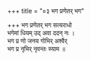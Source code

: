 +++
title = "०३ भग प्रणेतर् भग"

+++
भग प्रणेतर् भग सत्यराधो  
भगेमां धियम् उद् अवा ददन् नः ।  
भग प्र णो जनय गोभिर् अश्वैर्  
भग प्र नृभिर् नृवन्तः स्याम ॥